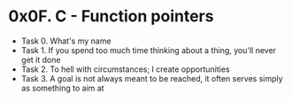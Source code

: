 # 0x0F. C - Function pointers

- Task 0. What's my name
- Task 1. If you spend too much time thinking about a thing, you'll never get it done
- Task 2. To hell with circumstances; I create opportunities
- Task 3. A goal is not always meant to be reached, it often serves simply as something to aim at

